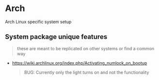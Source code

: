 # Arch

Arch Linux specific system setup

## System package unique features

> these are meant to be replicated on other systems or find a common way

- <https://wiki.archlinux.org/index.php/Activating_numlock_on_bootup>

  > BUG: Currently only the light turns on and not the functionality
